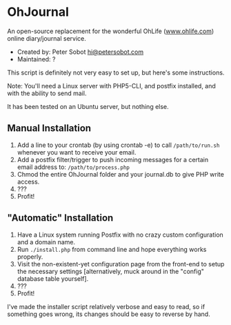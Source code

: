 # OhJournal

An open-source replacement for the wonderful OhLife (www.ohlife.com) online diary/journal service.

- Created by: Peter Sobot <hi@petersobot.com>
- Maintained: ?

This script is definitely not very easy to set up, but here's some instructions.

Note: You'll need a Linux server with PHP5-CLI, and postfix installed, and with the ability to send mail.

It has been tested on an Ubuntu server, but nothing else.


##	Manual Installation

1. Add a line to your crontab (by using crontab -e) to call `/path/to/run.sh`
   whenever you want to receive your email.
2. Add a postfix filter/trigger to push incoming messages for a certain email address to: `/path/to/process.php`
3. Chmod the entire OhJournal folder and your journal.db to give PHP write access.
4. ???
5. Profit!

## "Automatic" Installation

1. Have a Linux system running Postfix with no crazy custom configuration and a domain name.
2. Run `./install.php` from command line and hope everything works properly.
3. Visit the non-existent-yet configuration page from the front-end to setup the necessary settings [alternatively, muck around in the "config" database table yourself].
4. ???
5. Profit!

I've made the installer script relatively verbose and easy to read, so if something goes wrong, its changes should be easy to reverse by hand.

